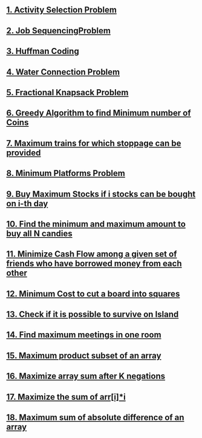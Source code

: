 ## [1. Activity Selection Problem](https://github.com/singh7priyanshu/love_babbar_450_solutions/tree/main/greedy/Activity%20Selection%20Problem)<br />
## [2. Job SequencingProblem](https://github.com/singh7priyanshu/love_babbar_450_solutions/tree/main/greedy/Job%20SequencingProblem)<br />
## [3. Huffman Coding](https://github.com/singh7priyanshu/love_babbar_450_solutions/tree/main/greedy/Huffman%20Coding)<br />
## [4. Water Connection Problem](https://github.com/singh7priyanshu/love_babbar_450_solutions/tree/main/greedy/Water%20Connection%20Problem)<br />
## [5. Fractional Knapsack Problem](https://github.com/singh7priyanshu/love_babbar_450_solutions/tree/main/greedy/Fractional%20Knapsack%20Problem)<br />
## [6. Greedy Algorithm to find Minimum number of Coins](https://github.com/singh7priyanshu/love_babbar_450_solutions/tree/main/greedy/Greedy%20Algorithm%20to%20find%20Minimum%20number%20of%20Coins)<br />
## [7. Maximum trains for which stoppage can be provided](https://github.com/singh7priyanshu/love_babbar_450_solutions/tree/main/greedy/Maximum%20trains%20for%20which%20stoppage%20can%20be%20provided)<br />
## [8. Minimum Platforms Problem](https://github.com/singh7priyanshu/love_babbar_450_solutions/tree/main/greedy/Minimum%20Platforms%20Problem)<br />
## [9. Buy Maximum Stocks if i stocks can be bought on i-th day](https://github.com/singh7priyanshu/love_babbar_450_solutions/tree/main/greedy/Buy%20Maximum%20Stocks%20if%20i%20stocks%20can%20be%20bought%20on%20i-th%20day)<br />
## [10. Find the minimum and maximum amount to buy all N candies](https://github.com/singh7priyanshu/love_babbar_450_solutions/tree/main/greedy/Find%20the%20minimum%20and%20maximum%20amount%20to%20buy%20all%20N%20candies)<br />
## [11. Minimize Cash Flow among a given set of friends who have borrowed money from each other](https://github.com/singh7priyanshu/love_babbar_450_solutions/tree/main/greedy/Minimize%20Cash%20Flow%20among%20a%20given%20set%20of%20friends%20who%20have%20borrowed%20money%20from%20each%20other)<br />
## [12. Minimum Cost to cut a board into squares](https://github.com/singh7priyanshu/love_babbar_450_solutions/tree/main/greedy/Minimum%20Cost%20to%20cut%20a%20board%20into%20squares)<br />
## [13. Check if it is possible to survive on Island](https://github.com/singh7priyanshu/love_babbar_450_solutions/tree/main/greedy/Check%20if%20it%20is%20possible%20to%20survive%20on%20Island)<br />
## [14. Find maximum meetings in one room](https://github.com/singh7priyanshu/love_babbar_450_solutions/tree/main/greedy/Find%20maximum%20meetings%20in%20one%20room)<br />
## [15. Maximum product subset of an array](https://github.com/singh7priyanshu/love_babbar_450_solutions/tree/main/greedy/Maximum%20product%20subset%20of%20an%20array)<br />
## [16. Maximize array sum after K negations](https://github.com/singh7priyanshu/love_babbar_450_solutions/tree/main/greedy/Maximize%20array%20sum%20after%20K%20negations)<br />
## [17. Maximize the sum of arr[i]*i](https://github.com/singh7priyanshu/love_babbar_450_solutions/tree/main/greedy/Maximize%20the%20sum%20of%20arr%5Bi%5D.i)<br />
## [18. Maximum sum of absolute difference of an array]()<br />
## []()<br />
## []()<br />
## []()<br />
## []()<br />
## []()<br />
## []()<br />
## []()<br />
## []()<br />
## []()<br />
## []()<br />
## []()<br />
## []()<br />
## []()<br />
## []()<br />
## []()<br />
## []()<br />

